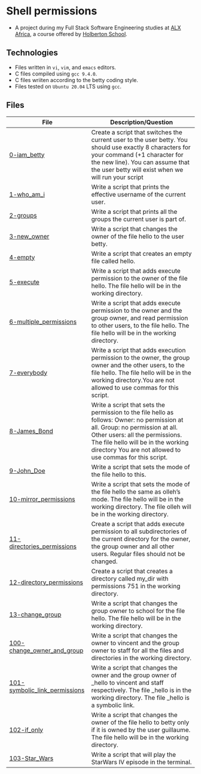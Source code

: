 # Shell permissions

- A project during my Full Stack Software Engineering studies at [ALX Africa](https://www.alxafrica.com/software-engineering-2022/), a course offered by [Holberton School](https://www.holbertonschool.com/). 

## Technologies 

- Files written in ```vi```, ```vim```, and ```emacs``` editors. 
- C files compiled using ```gcc 9.4.0```.
- C files wriiten according to the betty coding style.
- Files tested on ```Ubuntu 20.04``` LTS using ```gcc```.

## Files

| File  | Description/Question |
| ---  | --- |
|[0-iam_betty](0-iam_betty)| Create a script that switches the current user to the user betty. You should use exactly 8 characters for your command (+1 character for the new line). You can assume that the user betty will exist when we will run your script|
|[1-who_am_i](1-who_am_i)|Write a script that prints the effective username of the current user.|
|[2-groups](2-groups)|Write a script that prints all the groups the current user is part of.|
|[3-new_owner](3-new_owner)|Write a script that changes the owner of the file hello to the user betty.|
|[4-empty](4-empty)|Write a script that creates an empty file called hello.|
|[5-execute](5-execute)|Write a script that adds execute permission to the owner of the file hello. The file hello will be in the working directory.|
|[6-multiple_permissions](6-multiple_permissions)|Write a script that adds execute permission to the owner and the group owner, and read permission to other users, to the file hello. The file hello will be in the working directory.|
|[7-everybody](7-everybody)|Write a script that adds execution permission to the owner, the group owner and the other users, to the file hello. The file hello will be in the working directory.You are not allowed to use commas for this script.|
|[8-James_Bond](8-James_Bond)|Write a script that sets the permission to the file hello as follows: Owner: no permission at all. Group: no permission at all. Other users: all the permissions. The file hello will be in the working directory You are not allowed to use commas for this script.|
|[9-John_Doe](9-John_Doe)|Write a script that sets the mode of the file hello to this.|
|[10-mirror_permissions](10-mirror_permissions)|Write a script that sets the mode of the file hello the same as olleh’s mode. The file hello will be in the working directory. The file olleh will be in the working directory.|
|[11-directories_permissions](11-directories_permissions)|Create a script that adds execute permission to all subdirectories of the current directory for the owner, the group owner and all other users. Regular files should not be changed.|
|[12-directory_permissions](12-directory_permissions)|Create a script that creates a directory called my_dir with permissions 751 in the working directory.|
|[13-change_group](13-change_group)|Write a script that changes the group owner to school for the file hello. The file hello will be in the working directory.|
|[100-change_owner_and_group](100-change_owner_and_group)|Write a script that changes the owner to vincent and the group owner to staff for all the files and directories in the working directory.|
|[101-symbolic_link_permissions](101-symbolic_link_permissions)|Write a script that changes the owner and the group owner of _hello to vincent and staff respectively. The file _hello is in the working directory. The file _hello is a symbolic link.|
|[102-if_only](102-if_only)|Write a script that changes the owner of the file hello to betty only if it is owned by the user guillaume. The file hello will be in the working directory.|
|[103-Star_Wars](103-Star_Wars)|Write a script that will play the StarWars IV episode in the terminal.|
